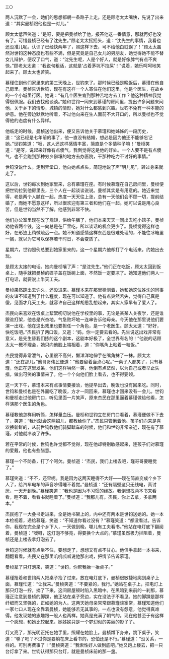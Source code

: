     三〇 

   两人沉默了一会，她们的思想都朝一条路子上走。还是顾老太太嘴快，先说了出来道：“其实曼桢跟他也是一对儿。”

   顾太太低声笑道：“是呀，要是把曼桢给了他，报答他这一番情意，那就再好也没有了。可惜曼桢已经有了沈先生。”顾老太太摇摇头，道：“沈先生的事情，我看也还没准儿呢。认识了已经快两年了，照这样下去，可不给他白耽误了！”顾太太虽然对世钧这种态度也有些不满，但是究竟是自己女儿的男朋友，她觉得她不能不替女儿辩护，便叹了口气，道：“沈先生呢，人是个好人，就是好像脾气有点不爽快。”顾老太太道：“我说句粗话，这就是‘占着茅坑不拉屎’！”说着，她乐呵呵地笑起来了。顾太太也苦笑。

   慕瑾住到他们家里来的第三天晚上，世钧来了。那时候已经是晚饭后，慕瑾在他自己房里。曼桢告诉世钧，现在有这样一个人寄住在他们这里，他是个医生，在故乡的一个小城里行医。她说：“有几个医生肯到那种苦地方去工作？他这种精神我觉得很佩服。我们去找他谈谈。”她和世钧一同来到慕瑾的房间里，提出许多问题来问他，关于乡下的情形，城镇的情形，她对什么都感到兴趣。世钧不免有一种本能的妒意。他在旁边默默地听着，不过他向来在生人面前不大开口的，所以曼桢也不觉得他的态度有什么异样。

   他临走的时候，曼桢送他出来，便又告诉他关于慕瑾和她姊姊的一段历史，道：“这已经是七年前的事了，他一直没有结婚，想必是因为他还不能够忘记她。”世钧笑道：“哦，这人还这样感情丰富，简直是个多情种子嘛！”曼桢笑道：“是呀，说起来好像有点傻气，我倒觉得这是他的好处。一个人要不是有点傻气，也不会跑到那种穷乡僻壤的地方去办医院，干那种吃力不讨好的事情。”

   世钧没说什么。走到弄堂口，他向她点点头，简短地说了声“明儿见”，转过身来就走了。

   这以后，世钧每次到她家里来，总有慕瑾在座。有时候慕瑾在自己房间里，曼桢便把世钧拉到他房里去，三个人在一起谈谈说说。曼桢其实是有用意的。她近来觉得，老是两个人腻在一起，热度一天天往上涨，总有一天他们会不顾一切，提前结婚了，而她不愿意这样，所以很欢迎有第三者和他们在一起。她可以说是用心良苦，但是世钧当然不了解。他感到非常不快。

   他们办公室里现在改了规矩，供给午膳了，他们本来天天一同出去吃小馆子，曼桢劝他省两个钱，这一向总是在厂里吃，所以谈话的机会更少了。曼桢觉得这样也好，在形迹上稍微疏远一点。她不知道感情这样东西是很难处理的，不能往冰箱里一搁，就以为它可以保存若干时日，不会变质了。

   星期六，世钧照例总要到她家里来的，这一个星期六他却打了个电话来，约她出去玩。

   是顾太太接的电话。她向曼桢嚷了声：“是沈先生。”他们正在吃饭，顾太太回到饭桌上，随手就把曼桢的碟子盖在饭碗上面，不然饭一定要凉了。她知道他们两人一打电话，就要说上半天工夫。

   曼桢果然跑出去许久，还没进来。慕瑾本来在那里猜测着，她和她这位姓沈的同事的友谊不知道到了什么程度，现在可以知道了。他有点爽然若失，觉得自己真是傻，见面才几天工夫，就容许自己这样胡思乱想起来，其实人家早有了爱人了。

   杰民向来喜欢在饭桌上絮絮叨叨说他在学校里的事，无论是某某人关夜学，还是谁跟谁打架，他总是兴奋地，气急败坏地一连串告诉他母亲。今天他在那里说他们要演一出戏，他在这出戏里也要担任一个角色，是一个老医生。顾太太道：“好好，快吃饭吧。”杰民扒了两口饭，又道：“妈，你一定要去看的。先生说这出戏非常有意义，是先生替我们拣的这个剧本，这剧本好极了，全世界有名的！”他说的话顾太太一概不理会，她只向他脸上端相着，道：“你嘴角上粘着一粒饭。”

   杰民觉得非常泄气，心里很不高兴，懒洋洋地伸手在嘴角抹了一抹。顾太太道：“还在那儿。”他哥哥伟民便道：“他要留着当点心呢。”一桌子人都笑了，只有慕瑾，他正在这里发呆，他们这样哄然一笑，他倒有点茫然，以为自己或者举止失措，做出可笑的事情来了。他一个个向他们脸上看去，也不得要领。

   这一天下午，慕瑾本来有点事情要接洽，他提早出去，晚饭也没有回来吃。同时，世钧和曼桢也是在外面吃了晚饭，方才一同回来，慕瑾也才回来没有一会儿。世钧和曼桢走过他房门口，听见里面一片笑声，原来杰民在那里逼着慕瑾做给他看，怎样演那个医生的角色。

   慕瑾教他怎样用听筒，怎样量血压。曼桢和世钧立在房门口看着，慕瑾便做不下去了，笑道：“我也就会这两招儿，都教给你了。”杰民只管磨着他。孩子们向来是喜欢换新鲜的，从前世钧教他们骑脚踏车的时候，他们和世钧非常亲近，现在有了慕瑾，对他就冷淡了许多。

   若在平常的时候，世钧也许觉都不觉得，现在他却特别敏感起来，连孩子们对慕瑾的爱戴，他也有些醋意。

   慕瑾一个不防备，打了个呵欠。曼桢道：“杰民，我们上楼去吧，瑾哥哥要睡觉了。”

   慕瑾笑道：“不不，还早呢。我是因为这两天睡得不大好——现在简直变成个乡下人了，给汽车电车的声音吵得睡不着觉。”曼桢道：“还有隔壁这只无线电，真讨厌，一天开到晚。”慕瑾笑道：“我也是因为不习惯的缘故。我倒想找两本书来看看，睡不着，看看书就睡着了。”曼桢道：“我那儿有。杰民，你上去拿，多拿两本。”

   杰民抱了一大叠书走进来，全是她书架上的，内中还有两本是世钧送她的。她一本本检视着，递给慕瑾，笑道：“不知道你看过没有？”慕瑾笑道：“都没看过。告诉你，我现在完全是个乡下人，一天做到晚，哪儿有工夫看书。”他站在电灯底下翻阅着，曼桢道：“嗳呀，这灯泡不够亮，得要换个大点的。”慕瑾虽然极力拦阻着，曼桢还是上楼去拿灯泡去了。

   世钧这时候就有点坐不住，要想走了，想想又有点不甘心。他信手拿起一本书来，翻翻看看。杰民又在那里叽叽呱呱说他那出戏，把情节告诉慕瑾。

   曼桢拿了只灯泡来，笑道：“世钧，你帮我抬一抬桌子。”

   慕瑾抢着和世钧两人把桌子抬了过来，放在电灯底下，曼桢很敏捷地爬到桌子上面，慕瑾忙道：“让我来。”曼桢笑道：“不要紧的，我行。”她站在桌子上，把电灯上那只灯泡一拧，摘了下来，这间房屋顿时陷入黑暗中。在黑暗到来前的一刹那，慕瑾正注意到曼桢的脚踝，他正站在桌子旁边，实在没法子不看见。她的脚踝是那样纤细而又坚强的，正如她的为人。这两天她母亲常常跟慕瑾谈家常，慕瑾知道他们一家七口人现在全靠着曼桢，她能够若无其事的，一点也没有怨意，他觉得真难得。他发现她的志趣跟一般人也两样。她真是充满了朝气的。现在他甚至于有这样一个感想，和她比较起来，她姊姊只是一个梦幻似的美丽的影子了。

   灯又亮了，那光明正托在她手里，照耀在她脸上。曼桢蹲下身来，跳下桌子，笑道：“够了吧？不过你是要躺在床上看书的，恐怕还是不行。”慕瑾道：“没关系，一样的。可别再费事了！”曼桢笑道：“我索性好人做到底吧。”她又跑上楼去，把一只台灯拿了来。世钧认得那只台灯，就是曼桢床前的那一盏。

